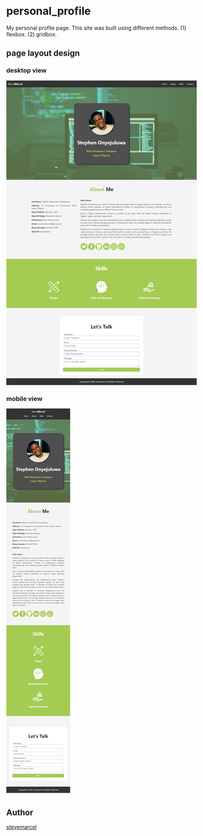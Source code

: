 # personal_profile

My personal profile page. This site was built using different methods.
(1) flexbox.
(2) gridbox.

## page layout design

### desktop view

![desktop page view](./img/StephenOnyejuluwa-laptop-scrn.jpg)

### mobile view

![mobile page view](./img/StephenOnyejuluwa-mobile-scrn.jpg)

## Author

[stevemarcel](https://stevemarcel.github.io/stevemarcel)
